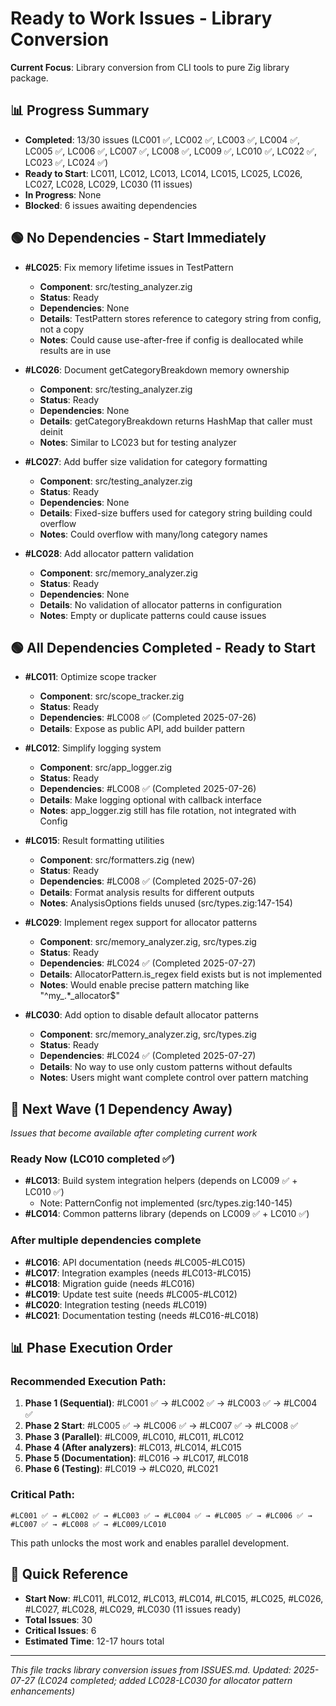# Ready to Work Issues - Library Conversion

**Current Focus**: Library conversion from CLI tools to pure Zig library package.

## 📊 Progress Summary
- **Completed**: 13/30 issues (LC001 ✅, LC002 ✅, LC003 ✅, LC004 ✅, LC005 ✅, LC006 ✅, LC007 ✅, LC008 ✅, LC009 ✅, LC010 ✅, LC022 ✅, LC023 ✅, LC024 ✅)
- **Ready to Start**: LC011, LC012, LC013, LC014, LC015, LC025, LC026, LC027, LC028, LC029, LC030 (11 issues)
- **In Progress**: None
- **Blocked**: 6 issues awaiting dependencies

## 🟢 No Dependencies - Start Immediately

- **#LC025**: Fix memory lifetime issues in TestPattern
  - **Component**: src/testing_analyzer.zig
  - **Status**: Ready
  - **Dependencies**: None
  - **Details**: TestPattern stores reference to category string from config, not a copy
  - **Notes**: Could cause use-after-free if config is deallocated while results are in use

- **#LC026**: Document getCategoryBreakdown memory ownership
  - **Component**: src/testing_analyzer.zig
  - **Status**: Ready
  - **Dependencies**: None
  - **Details**: getCategoryBreakdown returns HashMap that caller must deinit
  - **Notes**: Similar to LC023 but for testing analyzer

- **#LC027**: Add buffer size validation for category formatting
  - **Component**: src/testing_analyzer.zig
  - **Status**: Ready
  - **Dependencies**: None
  - **Details**: Fixed-size buffers used for category string building could overflow
  - **Notes**: Could overflow with many/long category names

- **#LC028**: Add allocator pattern validation
  - **Component**: src/memory_analyzer.zig
  - **Status**: Ready
  - **Dependencies**: None
  - **Details**: No validation of allocator patterns in configuration
  - **Notes**: Empty or duplicate patterns could cause issues

## 🟢 All Dependencies Completed - Ready to Start

- **#LC011**: Optimize scope tracker
  - **Component**: src/scope_tracker.zig
  - **Status**: Ready
  - **Dependencies**: #LC008 ✅ (Completed 2025-07-26)
  - **Details**: Expose as public API, add builder pattern

- **#LC012**: Simplify logging system
  - **Component**: src/app_logger.zig
  - **Status**: Ready
  - **Dependencies**: #LC008 ✅ (Completed 2025-07-26)
  - **Details**: Make logging optional with callback interface
  - **Notes**: app_logger.zig still has file rotation, not integrated with Config

- **#LC015**: Result formatting utilities
  - **Component**: src/formatters.zig (new)
  - **Status**: Ready
  - **Dependencies**: #LC008 ✅ (Completed 2025-07-26)
  - **Details**: Format analysis results for different outputs
  - **Notes**: AnalysisOptions fields unused (src/types.zig:147-154)

- **#LC029**: Implement regex support for allocator patterns
  - **Component**: src/memory_analyzer.zig, src/types.zig
  - **Status**: Ready
  - **Dependencies**: #LC024 ✅ (Completed 2025-07-27)
  - **Details**: AllocatorPattern.is_regex field exists but is not implemented
  - **Notes**: Would enable precise pattern matching like "^my_.*_allocator$"

- **#LC030**: Add option to disable default allocator patterns
  - **Component**: src/memory_analyzer.zig, src/types.zig
  - **Status**: Ready
  - **Dependencies**: #LC024 ✅ (Completed 2025-07-27)
  - **Details**: No way to use only custom patterns without defaults
  - **Notes**: Users might want complete control over pattern matching

## 🔄 Next Wave (1 Dependency Away)

*Issues that become available after completing current work*






### Ready Now (LC010 completed ✅)
- **#LC013**: Build system integration helpers (depends on LC009 ✅ + LC010 ✅)
  - Note: PatternConfig not implemented (src/types.zig:140-145)
- **#LC014**: Common patterns library (depends on LC009 ✅ + LC010 ✅)

### After multiple dependencies complete
- **#LC016**: API documentation (needs #LC005-#LC015)
- **#LC017**: Integration examples (needs #LC013-#LC015)
- **#LC018**: Migration guide (needs #LC016)
- **#LC019**: Update test suite (needs #LC005-#LC012)
- **#LC020**: Integration testing (needs #LC019)
- **#LC021**: Documentation testing (needs #LC016-#LC018)

## 📊 Phase Execution Order

### Recommended Execution Path:

1. **Phase 1 (Sequential)**: #LC001 ✅ → #LC002 ✅ → #LC003 ✅ → #LC004 ✅
2. **Phase 2 Start**: #LC005 ✅ → #LC006 ✅ → #LC007 ✅ → #LC008 ✅
3. **Phase 3 (Parallel)**: #LC009, #LC010, #LC011, #LC012
4. **Phase 4 (After analyzers)**: #LC013, #LC014, #LC015
5. **Phase 5 (Documentation)**: #LC016 → #LC017, #LC018
6. **Phase 6 (Testing)**: #LC019 → #LC020, #LC021

### Critical Path:
```
#LC001 ✅ → #LC002 ✅ → #LC003 ✅ → #LC004 ✅ → #LC005 ✅ → #LC006 ✅ → #LC007 ✅ → #LC008 ✅ → #LC009/LC010
```

This path unlocks the most work and enables parallel development.

## 🎯 Quick Reference

- **Start Now**: #LC011, #LC012, #LC013, #LC014, #LC015, #LC025, #LC026, #LC027, #LC028, #LC029, #LC030 (11 issues ready)
- **Total Issues**: 30
- **Critical Issues**: 6
- **Estimated Time**: 12-17 hours total

---

*This file tracks library conversion issues from ISSUES.md. Updated: 2025-07-27 (LC024 completed; added LC028-LC030 for allocator pattern enhancements)*